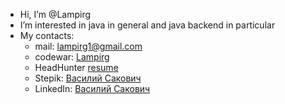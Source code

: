 - Hi, I’m @Lampirg
- I’m interested in java in general and java backend in particular
- My contacts:
  - mail: lampirg1@gmail.com
  - codewar: [Lampirg](https://www.codewars.com/users/Lampirg)
  - HeadHunter [resume](https://spb.hh.ru/applicant/resumes/view?resume=22e484f6ff0b81c6ae0039ed1f713442533247)
  - Stepik: [Василий Сакович](https://stepik.org/users/78820054)
  - LinkedIn: [Василий Сакович](linkedin.com/in/василий-сакович-17540b25b)

<!---
Lampirg/Lampirg is a ✨ special ✨ repository because its `README.md` (this file) appears on your GitHub profile.
You can click the Preview link to take a look at your changes.
--->
